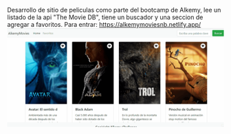 Desarrollo de sitio de peliculas como parte del bootcamp de Alkemy, lee un listado de la api "The Movie DB", tiene un buscador y una seccion de agregar a favoritos. 
Para entrar: https://alkemymoviesnb.netlify.app/ 
![](./gif4.gif)

